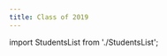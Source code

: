 ```yaml
---
title: Class of 2019
---
```


import StudentsList from './StudentsList';

<StudentsList year={2019} />
